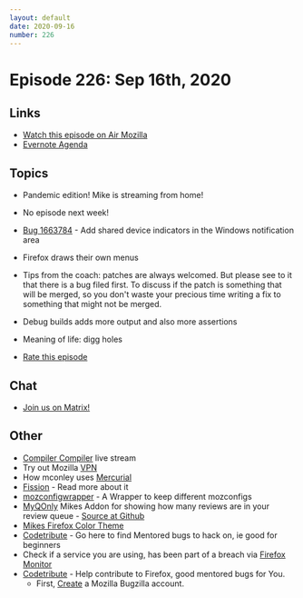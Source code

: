 ```yaml
---
layout: default
date: 2020-09-16
number: 226
---
```


# Episode 226: Sep 16th, 2020

## Links
* [Watch this episode on Air Mozilla](https://air.mozilla.org/event-redirect/439908/)
* [Evernote Agenda](https://www.evernote.com/shard/s434/client/snv?noteGuid=bc82508c-f9f2-4fc4-a4d3-272cb5b3ba0f&noteKey=39d5c9f3cb059806&sn=https%3A%2F%2Fwww.evernote.com%2Fshard%2Fs434%2Fsh%2Fbc82508c-f9f2-4fc4-a4d3-272cb5b3ba0f%2F39d5c9f3cb059806&title=September%2B16th%252C%2B2020%2B-%2BEpisode%2B226)

## Topics
* Pandemic edition! Mike is streaming from home!
* No episode next week!
* [Bug 1663784](https://bugzilla.mozilla.org/show_bug.cgi?id=1663784) - Add shared device indicators in the Windows notification area
* Firefox draws their own menus
* Tips from the coach: patches are always welcomed. But please see to it that there is a bug filed first. To discuss if the patch is something that will be merged, so you don't waste your precious time writing a fix to something that might not be merged. 
* Debug builds adds more output and also more assertions
* Meaning of life: digg holes

* [Rate this episode](https://forms.gle/L12Bk1wkBYXtb2Bq9)

## Chat
* [Join us on Matrix!](https://matrix.to/#/!enWuAmKDOEEPYejXRk:mozilla.org?via=mozilla.org&via=raim.ist)

## Other
* [Compiler Compiler](https://www.twitch.tv/codehag) live stream
* Try out Mozilla [VPN](https://vpn.mozilla.org/)
* How mconley uses [Mercurial](https://mikeconley.github.io/documents/How_mconley_uses_Mercurial_for_Mozilla_code)
* [Fission](https://firefox-source-docs.mozilla.org/dom/dom/Fission.html) - Read more about it
* [mozconfigwrapper](https://github.com/ahal/mozconfigwrapper) - A Wrapper to keep different mozconfigs
* [MyQOnly](https://addons.mozilla.org/en-US/firefox/addon/myqonly/) Mikes Addon for showing how many reviews are in your review queue - [Source at Github](https://github.com/mikeconley/myqonly)
* [Mikes Firefox Color Theme](https://addons.mozilla.org/en-US/firefox/addon/electricbluegaloo/)
* [Codetribute](https://codetribute.mozilla.org/) - Go here to find Mentored bugs to hack on, ie good for beginners
* Check if a service you are using, has been part of a breach via [Firefox Monitor](https://monitor.firefox.com/breaches)
* [Codetribute](https://codetribute.mozilla.org/) - Help contribute to Firefox, good mentored bugs for You.
  - First, [Create](https://bugzilla.mozilla.org/createaccount.cgi) a Mozilla Bugzilla account.

